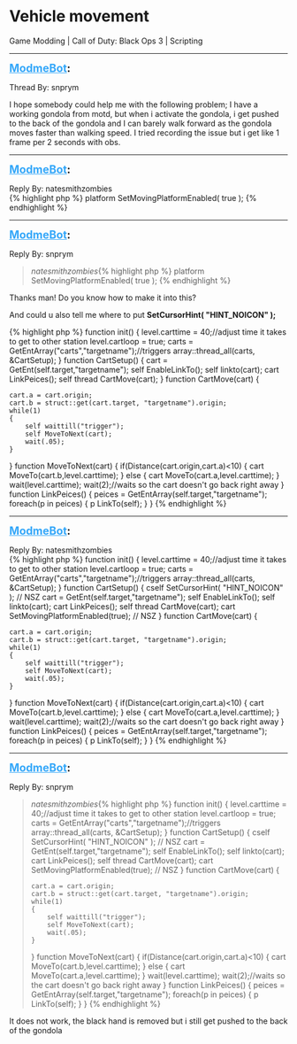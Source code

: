 # Vehicle movement
Game Modding | Call of Duty: Black Ops 3 | Scripting

---
<strong style="font-size: 1.4em;"><span style="text-decoration: underline;text-decoration-color: #34a7f9;"><span style="color:#34a7f9;">ModmeBot</span></span>:</strong>

<p>Thread By: snprym<br /><p style="text-align:left;">I hope somebody could help me with the following problem; I have a working gondola from motd, but when i activate the gondola, i get pushed to the back of the gondola and I can barely walk forward as the gondola moves faster than walking speed. I tried recording the issue but i get like 1 frame per 2 seconds with obs.</p></p>

---
<strong style="font-size: 1.4em;"><span style="text-decoration: underline;text-decoration-color: #34a7f9;"><span style="color:#34a7f9;">ModmeBot</span></span>:</strong>

<p>Reply By: natesmithzombies<br />{% highlight php %}
platform SetMovingPlatformEnabled( true );
{% endhighlight %}
</p>

---
<strong style="font-size: 1.4em;"><span style="text-decoration: underline;text-decoration-color: #34a7f9;"><span style="color:#34a7f9;">ModmeBot</span></span>:</strong>

<p>Reply By: snprym<br /><blockquote><em>natesmithzombies</em>{% highlight php %}
platform SetMovingPlatformEnabled( true );
{% endhighlight %}
<br /></blockquote><p style="text-align:left;">Thanks man! Do you know how to make it into this?</p><p style="text-align:left;">And could u also tell me where to put <strong>SetCursorHint( &quot;HINT_NOICON&quot; );</strong></p><p style="text-align:left;"></p>{% highlight php %}
function init()
{
	level.carttime = 40;//adjust time it takes to get to other station
	level.cartloop = true;
	carts = GetEntArray("carts","targetname");//triggers
	array::thread_all(carts, &amp;CartSetup);
}
function CartSetup()
{
	cart = GetEnt(self.target,"targetname");
	self EnableLinkTo();
	self linkto(cart);
	cart LinkPeices();
	self thread CartMove(cart);
}
function CartMove(cart)
{
	
	cart.a = cart.origin;
	cart.b = struct::get(cart.target, "targetname").origin;
	while(1)
	{
		self waittill("trigger");
		self MoveToNext(cart);
		wait(.05);
	}
}
function MoveToNext(cart)
{
	if(Distance(cart.origin,cart.a)&lt;10)
	{
		cart MoveTo(cart.b,level.carttime);
	}
	else
	{
		cart MoveTo(cart.a,level.carttime);
	}
	wait(level.carttime);
	wait(2);//waits so the cart doesn&#39;t go back right away
}
function LinkPeices()
{
	peices = GetEntArray(self.target,"targetname");
	foreach(p in peices)
	{
		p LinkTo(self);
	}
}
{% endhighlight %}
</p>

---
<strong style="font-size: 1.4em;"><span style="text-decoration: underline;text-decoration-color: #34a7f9;"><span style="color:#34a7f9;">ModmeBot</span></span>:</strong>

<p>Reply By: natesmithzombies<br />{% highlight php %}
function init()
{
	level.carttime = 40;//adjust time it takes to get to other station
	level.cartloop = true;
	carts = GetEntArray("carts","targetname");//triggers
	array::thread_all(carts, &amp;CartSetup);
}
function CartSetup()
{
	cself SetCursorHint( "HINT_NOICON" ); // NSZ
	cart = GetEnt(self.target,"targetname");
	self EnableLinkTo();
	self linkto(cart);
	cart LinkPeices();
	self thread CartMove(cart);
	cart SetMovingPlatformEnabled(true); // NSZ
}
function CartMove(cart)
{
	
	cart.a = cart.origin;
	cart.b = struct::get(cart.target, "targetname").origin;
	while(1)
	{
		self waittill("trigger");
		self MoveToNext(cart);
		wait(.05);
	}
}
function MoveToNext(cart)
{
	if(Distance(cart.origin,cart.a)&lt;10)
	{
		cart MoveTo(cart.b,level.carttime);
	}
	else
	{
		cart MoveTo(cart.a,level.carttime);
	}
	wait(level.carttime);
	wait(2);//waits so the cart doesn&#39;t go back right away
}
function LinkPeices()
{
	peices = GetEntArray(self.target,"targetname");
	foreach(p in peices)
	{
		p LinkTo(self);
	}
}
{% endhighlight %}
</p>

---
<strong style="font-size: 1.4em;"><span style="text-decoration: underline;text-decoration-color: #34a7f9;"><span style="color:#34a7f9;">ModmeBot</span></span>:</strong>

<p>Reply By: snprym<br /><blockquote><em>natesmithzombies</em>{% highlight php %}
function init()
{
	level.carttime = 40;//adjust time it takes to get to other station
	level.cartloop = true;
	carts = GetEntArray("carts","targetname");//triggers
	array::thread_all(carts, &amp;CartSetup);
}
function CartSetup()
{
	cself SetCursorHint( "HINT_NOICON" ); // NSZ
	cart = GetEnt(self.target,"targetname");
	self EnableLinkTo();
	self linkto(cart);
	cart LinkPeices();
	self thread CartMove(cart);
	cart SetMovingPlatformEnabled(true); // NSZ
}
function CartMove(cart)
{
	
	cart.a = cart.origin;
	cart.b = struct::get(cart.target, "targetname").origin;
	while(1)
	{
		self waittill("trigger");
		self MoveToNext(cart);
		wait(.05);
	}
}
function MoveToNext(cart)
{
	if(Distance(cart.origin,cart.a)&lt;10)
	{
		cart MoveTo(cart.b,level.carttime);
	}
	else
	{
		cart MoveTo(cart.a,level.carttime);
	}
	wait(level.carttime);
	wait(2);//waits so the cart doesn&#39;t go back right away
}
function LinkPeices()
{
	peices = GetEntArray(self.target,"targetname");
	foreach(p in peices)
	{
		p LinkTo(self);
	}
}
{% endhighlight %}
<br /></blockquote><p style="text-align:left;">It does not work, the black hand is removed but i still get pushed to the back of the gondola</p></p>
